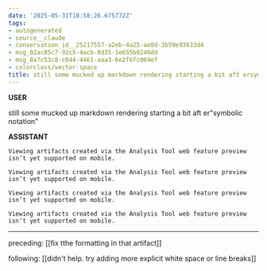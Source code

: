 ```yaml
---
date: '2025-05-31T18:58:26.675772Z'
tags:
- autogenerated
- source__claude
- conversation_id__25217557-a2eb-4a25-ae0d-3b59e93633d4
- msg_02ac05c7-92c5-4acb-8d35-1e655b0246dd
- msg_8a7c53c8-c044-4461-aaa3-6e2f6fc069ef
- colorclass/vector-space
title: still some mucked up markdown rendering starting a bit aft ersymbolic notation
---
```


**USER**

still some mucked up markdown rendering starting a bit aft er"symbolic notation"


**ASSISTANT**

```
Viewing artifacts created via the Analysis Tool web feature preview isn’t yet supported on mobile.
```


```
Viewing artifacts created via the Analysis Tool web feature preview isn’t yet supported on mobile.
```


```
Viewing artifacts created via the Analysis Tool web feature preview isn’t yet supported on mobile.
```


```
Viewing artifacts created via the Analysis Tool web feature preview isn’t yet supported on mobile.
```


---

preceding: [[fix tthe formatting in that artifact]]  


following: [[didn't help. try adding more explicit white space or line breaks]]